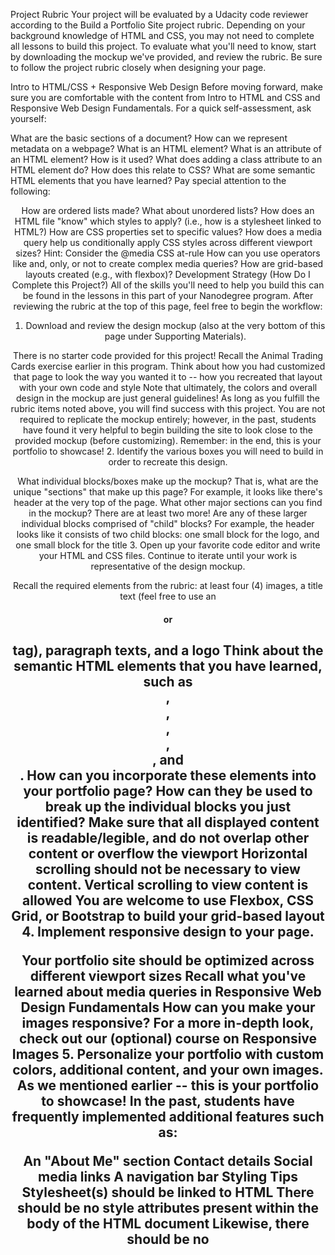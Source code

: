 Project Rubric
Your project will be evaluated by a Udacity code reviewer according to the Build a Portfolio Site project rubric. Depending on your background knowledge of HTML and CSS, you may not need to complete all lessons to build this project. To evaluate what you'll need to know, start by downloading the mockup we've provided, and review the rubric. Be sure to follow the project rubric closely when designing your page.

Intro to HTML/CSS + Responsive Web Design
Before moving forward, make sure you are comfortable with the content from Intro to HTML and CSS and Responsive Web Design Fundamentals. For a quick self-assessment, ask yourself:

What are the basic sections of a document?
How can we represent metadata on a webpage?
What is an HTML element?
What is an attribute of an HTML element? How is it used?
What does adding a class attribute to an HTML element do? How does this relate to CSS?
What are some semantic HTML elements that you have learned? Pay special attention to the following:
<header>
<footer>
<section>
<article>
<nav>
<main>
How are ordered lists made? What about unordered lists?
How does an HTML file "know" which styles to apply? (i.e., how is a stylesheet linked to HTML?)
How are CSS properties set to specific values?
How does a media query help us conditionally apply CSS styles across different viewport sizes? Hint: Consider the @media CSS at-rule
How can you use operators like and, only, or not to create complex media queries?
How are grid-based layouts created (e.g., with flexbox)?
Development Strategy (How Do I Complete this Project?)
All of the skills you'll need to help you build this can be found in the lessons in this part of your Nanodegree program. After reviewing the rubric at the top of this page, feel free to begin the workflow:

1. Download and review the design mockup (also at the very bottom of this page under Supporting Materials).

There is no starter code provided for this project! Recall the Animal Trading Cards exercise earlier in this program. Think about how you had customized that page to look the way you wanted it to -- how you recreated that layout with your own code and style
Note that ultimately, the colors and overall design in the mockup are just general guidelines! As long as you fulfill the rubric items noted above, you will find success with this project. You are not required to replicate the mockup entirely; however, in the past, students have found it very helpful to begin building the site to look close to the provided mockup (before customizing). Remember: in the end, this is your portfolio to showcase!
2. Identify the various boxes you will need to build in order to recreate this design.

What individual blocks/boxes make up the mockup? That is, what are the unique "sections" that make up this page? For example, it looks like there's header at the very top of the page. What other major sections can you find in the mockup? There are at least two more!
Are any of these larger individual blocks comprised of "child" blocks? For example, the header looks like it consists of two child blocks: one small block for the logo, and one small block for the title
3. Open up your favorite code editor and write your HTML and CSS files. Continue to iterate until your work is representative of the design mockup.

Recall the required elements from the rubric: at least four (4) images, a title text (feel free to use an <h1> or <h2> tag), paragraph texts, and a logo
Think about the semantic HTML elements that you have learned, such as <header>, <footer>, <section>, <article>, <nav>, and <main>. How can you incorporate these elements into your portfolio page? How can they be used to break up the individual blocks you just identified?
Make sure that all displayed content is readable/legible, and do not overlap other content or overflow the viewport
Horizontal scrolling should not be necessary to view content. Vertical scrolling to view content is allowed
You are welcome to use Flexbox, CSS Grid, or Bootstrap to build your grid-based layout
4. Implement responsive design to your page.

Your portfolio site should be optimized across different viewport sizes
Recall what you've learned about media queries in Responsive Web Design Fundamentals
How can you make your images responsive? For a more in-depth look, check out our (optional) course on Responsive Images
5. Personalize your portfolio with custom colors, additional content, and your own images. As we mentioned earlier -- this is your portfolio to showcase! In the past, students have frequently implemented additional features such as:

An "About Me" section
Contact details
Social media links
A navigation bar
Styling Tips
Stylesheet(s) should be linked to HTML
There should be no style attributes present within the body of the HTML document
Likewise, there should be no <style> elements in document (i.e., your .html file)
It is perfectly acceptable to include HTML attributes for height and width of <img> elements
Need images? Feel free to check out free images from services like Unsplash or Pixabay!
Code Validation
Before submitting your project, check your HTML and CSS against W3C's Validators. Note that the validators consider the following as errors -- whereas Udacity regards these errors as acceptable:

HTML5:

Bad value X-UA-Compatible for attribute http-equiv on element meta when using the X-UA-Compatible meta tag

CSS3:

Property [some property here] is an unknown vendor extension when using vendor prefixed properties (e.g., -moz-box-sizing)

Additional Resources
Here are some tools and articles you may find useful when developing your portfolio site:

Udacity HTML/CSS Style Guide
HTML Validator
CSS Validator
Responsive Images via Interneting is Hard
A Complete Guide to Flexbox via CSS Tricks
Flexbox Froggy
Still Not Sure How to Begin?
Feel free to check out this post in Knowledge for additional resources curated by fellow students. Beyond that, you are welcome to check out a webinar discussing the Build a Portfolio Site project below!


A note on plagiarism: Viewing someone else’s code to get a general idea of implementation, then putting it away and starting to write your own code from scratch is okay. Please do not copy someone's code, in whole or in part. For further details, check out this guide regarding plagiarism.

Supporting Materials
 Design-Mockup-Portfolio

